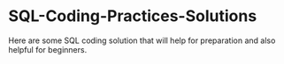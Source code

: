 # SQL-Coding-Practices-Solutions
Here are some SQL coding solution that will help for preparation and also helpful for beginners. 
